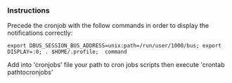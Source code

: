 ### Instructions

Precede the cronjob with the follow commands in order to display the notifications correctly:

```
export DBUS_SESSION_BUS_ADDRESS=unix:path=/run/user/1000/bus; export DISPLAY=:0; . $HOME/.profile;  command
```

Add into 'cronjobs' file your path to cron jobs scripts then execute 'crontab pathtocronjobs'
